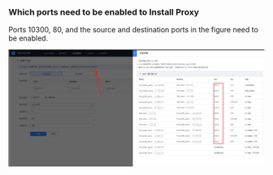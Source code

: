  ### Which ports need to be enabled to Install Proxy 
 Ports 10300, 80, and the source and destination ports in the figure need to be enabled. 

 ![7FC62AFC-1EFF-4B13-9A8B-B4CE572783F7](../assets/7FC62AFC-1EFF-4B13-9A8B-B4CE572783F7.png) 